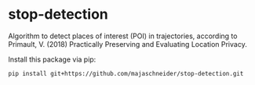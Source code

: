 # stop-detection

Algorithm to detect places of interest (POI) in trajectories, according to Primault, V. (2018) Practically Preserving and Evaluating Location Privacy.

Install this package via pip:
```bash
pip install git+https://github.com/majaschneider/stop-detection.git
```
